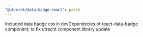 ```yaml
---
"@utrecht/data-badge-react": patch
---
```


Included data badge css in devDependecies of react-data-badge component, to fix utrecht component library update
